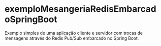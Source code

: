 # exemploMesangeriaRedisEmbarcadoSpringBoot
Exemplo simples de uma aplicação cliente e servidor com trocas de mensagens através do Redis Pub/Sub embarcado no Spring Boot.
